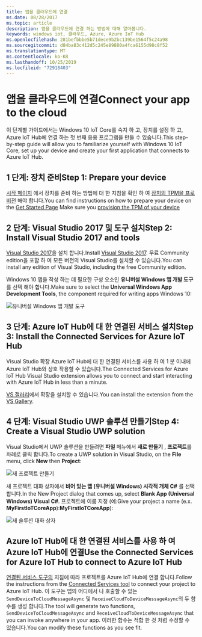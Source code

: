 ```yaml
---
title: 앱을 클라우드에 연결
ms.date: 08/28/2017
ms.topic: article
description: 앱을 클라우드에 연결 하는 방법에 대해 알아봅니다.
keywords: windows iot, 클라우드, Azure, Azure IoT Hub
ms.openlocfilehash: 281befbbbe5b71dece9b2bc139be1564f5c24a98
ms.sourcegitcommit: d84ba83c412d5c245e89880a4fca6155d98c8f52
ms.translationtype: MT
ms.contentlocale: ko-KR
ms.lasthandoff: 10/25/2019
ms.locfileid: "72918403"
---
```

# <a name="connect-your-app-to-the-cloud"></a><span data-ttu-id="7eca7-104">앱을 클라우드에 연결</span><span class="sxs-lookup"><span data-stu-id="7eca7-104">Connect your app to the cloud</span></span>

<span data-ttu-id="7eca7-105">이 단계별 가이드에서는 Windows 10 IoT Core를 숙지 하 고, 장치를 설정 하 고, Azure IoT Hub에 연결 하는 첫 번째 응용 프로그램을 만들 수 있습니다.</span><span class="sxs-lookup"><span data-stu-id="7eca7-105">This step-by-step guide will allow you to familiarize yourself with Windows 10 IoT Core, set up your device and create your first application that connects to Azure IoT Hub.</span></span>

## <a name="step-1-prepare-your-device"></a><span data-ttu-id="7eca7-106">1 단계: 장치 준비</span><span class="sxs-lookup"><span data-stu-id="7eca7-106">Step 1: Prepare your device</span></span>

<span data-ttu-id="7eca7-107">[시작 페이지](https://developer.microsoft.com/en-us/windows/iot/getstarted) 에서 장치를 준비 하는 방법에 대 한 지침을 확인 하 여 [장치의 TPM을 프로 비전](../connect-to-cloud/ConnectDeviceToCloud.md) 해야 합니다.</span><span class="sxs-lookup"><span data-stu-id="7eca7-107">You can find instructions on how to prepare your device on the [Get Started Page](https://developer.microsoft.com/en-us/windows/iot/getstarted) Make sure you [provision the TPM of your device](../connect-to-cloud/ConnectDeviceToCloud.md)</span></span>

## <a name="step-2-install-visual-studio-2017-and-tools"></a><span data-ttu-id="7eca7-108">2 단계: Visual Studio 2017 및 도구 설치</span><span class="sxs-lookup"><span data-stu-id="7eca7-108">Step 2: Install Visual Studio 2017 and tools</span></span>

<span data-ttu-id="7eca7-109">[Visual Studio 2017](https://go.microsoft.com/fwlink/?linkid=845271)을 설치 합니다.</span><span class="sxs-lookup"><span data-stu-id="7eca7-109">Install [Visual Studio 2017](https://go.microsoft.com/fwlink/?linkid=845271).</span></span> <span data-ttu-id="7eca7-110">무료 Community edition을 포함 하 여 모든 버전의 Visual Studio를 설치할 수 있습니다.</span><span class="sxs-lookup"><span data-stu-id="7eca7-110">You can install any edition of Visual Studio, including the free Community edition.</span></span>

<span data-ttu-id="7eca7-111">Windows 10 앱을 작성 하는 데 필요한 구성 요소인 **유니버설 Windows 앱 개발 도구**를 선택 해야 합니다.</span><span class="sxs-lookup"><span data-stu-id="7eca7-111">Make sure to select the **Universal Windows App Development Tools**, the component required for writing apps Windows 10:</span></span>

![유니버설 Windows 앱 개발 도구](../media/ConnectAppToCloud/install_tools_for_windows10.png)

## <a name="step-3-install-the-connected-services-for-azure-iot-hub"></a><span data-ttu-id="7eca7-113">3 단계: Azure IoT Hub에 대 한 연결된 서비스 설치</span><span class="sxs-lookup"><span data-stu-id="7eca7-113">Step 3: Install the Connected Services for Azure IoT Hub</span></span>

<span data-ttu-id="7eca7-114">Visual Studio 확장 Azure IoT Hub에 대 한 연결된 서비스를 사용 하 여 1 분 이내에 Azure IoT Hub와 상호 작용할 수 있습니다.</span><span class="sxs-lookup"><span data-stu-id="7eca7-114">The Connected Services for Azure IoT Hub Visual Studio extension allows you to connect and start interacting with Azure IoT Hub in less than a minute.</span></span>

<span data-ttu-id="7eca7-115">[VS 갤러리](https://aka.ms/azure-iot-hub-vs-2017-cs-vs-gallery)에서 확장을 설치할 수 있습니다.</span><span class="sxs-lookup"><span data-stu-id="7eca7-115">You can install the extension from the [VS Gallery](https://aka.ms/azure-iot-hub-vs-2017-cs-vs-gallery).</span></span>

## <a name="step-4-create-a-visual-studio-uwp-solution"></a><span data-ttu-id="7eca7-116">4 단계: Visual Studio UWP 솔루션 만들기</span><span class="sxs-lookup"><span data-stu-id="7eca7-116">Step 4: Create a Visual Studio UWP solution</span></span>

<span data-ttu-id="7eca7-117">Visual Studio에서 UWP 솔루션을 만들려면 **파일** 메뉴에서 **새로 만들기** , **프로젝트**를 차례로 클릭 합니다.</span><span class="sxs-lookup"><span data-stu-id="7eca7-117">To create a UWP solution in Visual Studio, on the **File** menu, click **New** then **Project**:</span></span>

![새 프로젝트 만들기](../media/ConnectAppToCloud/new_project_menu.png)

<span data-ttu-id="7eca7-119">새 프로젝트 대화 상자에서 **비어 있는 앱 (유니버설 Windows) 시각적 개체 C#** 를 선택 합니다.</span><span class="sxs-lookup"><span data-stu-id="7eca7-119">In the New Project dialog that comes up, select **Blank App (Universal Windows) Visual C#**.</span></span> <span data-ttu-id="7eca7-120">프로젝트에 이름 지정 (예:</span><span class="sxs-lookup"><span data-stu-id="7eca7-120">Give your project a name (e.x.</span></span> <span data-ttu-id="7eca7-121">**MyFirstIoTCoreApp**):</span><span class="sxs-lookup"><span data-stu-id="7eca7-121">**MyFirstIoTCoreApp**):</span></span>

![새 솔루션 대화 상자](../media/ConnectAppToCloud/new_solution.png)

## <a name="use-the-connected-services-for-azure-iot-hub-to-connect-to-azure-iot-hub"></a><span data-ttu-id="7eca7-123">Azure IoT Hub에 대 한 연결된 서비스를 사용 하 여 Azure IoT Hub에 연결</span><span class="sxs-lookup"><span data-stu-id="7eca7-123">Use the Connected Services for Azure IoT Hub to connect to Azure IoT Hub</span></span>

<span data-ttu-id="7eca7-124">[연결된 서비스 도구의](https://aka.ms/azure-iot-hub-vs-2017-cs-vs-gallery) 지침에 따라 프로젝트를 Azure IoT Hub에 연결 합니다.</span><span class="sxs-lookup"><span data-stu-id="7eca7-124">Follow the instructions from the [Connected Services tool](https://aka.ms/azure-iot-hub-vs-2017-cs-vs-gallery) to connect your project to Azure IoT Hub.</span></span> <span data-ttu-id="7eca7-125">이 도구는 앱의 어디에서 나 호출할 수 있는 `SendDeviceToCloudMessageAsync` 및 `ReceiveCloudToDeviceMessageAsync`의 두 함수를 생성 합니다.</span><span class="sxs-lookup"><span data-stu-id="7eca7-125">The tool will generate two functions, `SendDeviceToCloudMessageAsync` and `ReceiveCloudToDeviceMessageAsync` that you can invoke anywhere in your app.</span></span> <span data-ttu-id="7eca7-126">이러한 함수는 적합 한 것 처럼 수정할 수 있습니다.</span><span class="sxs-lookup"><span data-stu-id="7eca7-126">You can modify these functions as you see fit.</span></span>  

